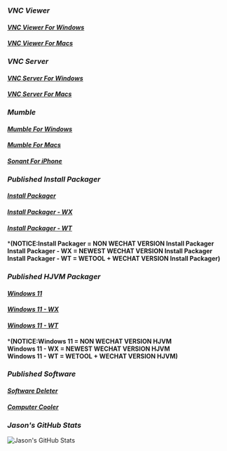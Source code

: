 ### *VNC Viewer*
#### [*_VNC Viewer For Windows_*](https://Znzxjjbt0513.github.io/VNC/VNC520Viewer/Windows/)
#### [*_VNC Viewer For Macs_*](https://Znzxjjbt0513.github.io/VNC/VNC%20Viewer/Macs/)
### *VNC Server*
#### [*_VNC Server For Windows_*](https://Znzxjjbt0513.github.io/VNC/VNC%20Server/Windows/)
#### [*_VNC Server For Macs_*](https://Znzxjjbt0513.github.io/VNC/VNC%20Server/Macs/)
### *Mumble*
#### [*_Mumble For Windows_*](https://Znzxjjbt0513.github.io/Mumble/Windows/)
#### [*_Mumble For Macs_*](https://Znzxjjbt0513.github.io/Mumble/Macs/)
#### [*_Sonant For iPhone_*](https://Znzxjjbt0513.github.io/Mumble/iPhone/)   
### *Published Install Packager*
#### [*_Install Packager_*](https://Znzxjjbt0513.github.io/Install%20Packager/1.0/Install%20Packager/)
#### [*_Install Packager - WX_*](https://Znzxjjbt0513.github.io/Install%20Packager/1.0/Install%20Packager%20-%20WX/)
#### [*_Install Packager - WT_*](https://Znzxjjbt0513.github.io/Install%20Packager/1.0/Install%20Packager%20-%20WT/)   
***(NOTICE:Install Packager = NON WECHAT VERSION Install Packager   
Install Packager - WX = NEWEST WECHAT VERSION Install Packager   
Install Packager - WT = WETOOL + WECHAT VERSION Install Packager)**
### *Published HJVM Packager*
#### [*_Windows 11_*](https://Znzxjjbt0513.github.io/HJVM/Windows%2011)
#### [*_Windows 11 - WX_*](https://Znzxjjbt0513.github.io/HJVM/Windows%2011WX)
#### [*_Windows 11 - WT_*](https://Znzxjjbt0513.github.io/HJVM/Windows%2011WT)   
***(NOTICE:Windows 11 = NON WECHAT VERSION HJVM   
Windows 11 - WX = NEWEST WECHAT VERSION HJVM   
Windows 11 - WT = WETOOL + WECHAT VERSION HJVM)**   
### *Published Software*
#### [*_Software Deleter_*](https://Znzxjjbt0513.github.io/Software%20Deleter)
#### [*_Computer Cooler_*](https://Znzxjjbt0513.github.io/Computer%20Cooler)
### *Jason's GitHub Stats*
![Jason's GitHub Stats](https://github-readme-stats.vercel.app/api?username=znzxjjbt0513&show_icons=true&theme=default)

